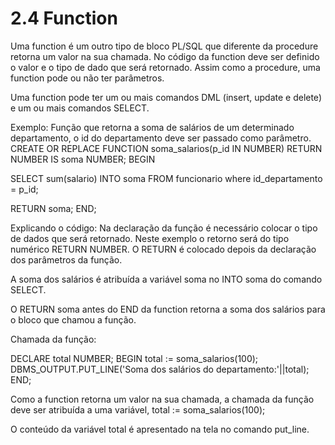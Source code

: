 # 2.4 Function
Uma function é um outro tipo de bloco PL/SQL que diferente da procedure retorna um valor na sua chamada. No código da function deve ser definido o valor e o tipo de dado que será retornado. Assim como a procedure, uma function pode ou não ter parâmetros.

Uma function pode ter um ou mais comandos DML (insert, update e delete) e um ou mais comandos SELECT.

Exemplo: Função que retorna a soma de salários de um determinado departamento, o id do departamento deve ser passado como parâmetro.
CREATE OR REPLACE FUNCTION soma_salarios(p_id IN NUMBER)
    RETURN NUMBER IS
 soma NUMBER;
BEGIN

  SELECT sum(salario)
  INTO soma
  FROM funcionario
  where id_departamento = p_id;

RETURN soma;
END;

Explicando o código: Na declaração da função é necessário colocar o tipo de dados que será retornado. Neste exemplo o retorno será do tipo numérico RETURN NUMBER. O RETURN é colocado depois da declaração dos parâmetros da função.

A soma dos salários é atribuída a variável soma no INTO soma do comando SELECT.

O RETURN soma antes do END da function retorna a soma dos salários para o bloco que chamou a função.

Chamada da função:

DECLARE
  total NUMBER;
BEGIN
  total := soma_salarios(100);
  DBMS_OUTPUT.PUT_LINE('Soma dos salários do departamento:'||total);
END;

Como a function retorna um valor na sua chamada, a chamada da função deve ser atribuída a uma variável, total := soma_salarios(100);

O conteúdo da variável total é apresentado na tela no comando put_line.